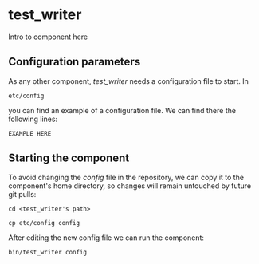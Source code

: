 # test_writer
Intro to component here


## Configuration parameters
As any other component, *test_writer* needs a configuration file to start. In
```
etc/config
```
you can find an example of a configuration file. We can find there the following lines:
```
EXAMPLE HERE
```

## Starting the component
To avoid changing the *config* file in the repository, we can copy it to the component's home directory, so changes will remain untouched by future git pulls:

```
cd <test_writer's path> 
```
```
cp etc/config config
```

After editing the new config file we can run the component:

```
bin/test_writer config
```
